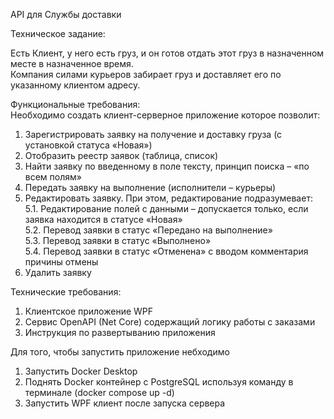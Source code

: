 API для Службы доставки

Техническое задание:

Есть Клиент, у него есть груз, и он готов отдать этот груз в назначенном месте в назначенное время.  
Компания силами курьеров забирает груз и доставляет его по указанному клиентом адресу.  
  
Функциональные требования:  
Необходимо создать клиент-серверное приложение которое позволит:  
1. Зарегистрировать заявку на получение и доставку груза (с установкой статуса «Новая»)  
2. Отобразить реестр заявок (таблица, список)
3. Найти заявку по введенному в поле тексту, принцип поиска – «по всем полям»  
4. Передать заявку на выполнение (исполнители – курьеры)  
5. Редактировать заявку. При этом, редактирование подразумевает:  
    5.1. Редактирование полей с данными – допускается только, если заявка находится в статусе «Новая»  
    5.2. Перевод заявки в статус «Передано на выполнение»  
    5.3. Перевод заявки в статус «Выполнено»  
    5.4. Перевод заявки в статус «Отменена» с вводом комментария причины отмены  
6. Удалить заявку  
   
Технические требования:  
1. Клиентское приложение WPF
2. Сервис OpenAPI (Net Core) содержащий логику работы с заказами  
3. Инструкция по развертыванию приложения




Для того, чтобы запустить приложение небходимо
1. Запустить Docker Desktop
2. Поднять Docker контейнер с PostgreSQL используя команду в терминале (docker compose up -d)
3. Запустить WPF клиент после запуска сервера

